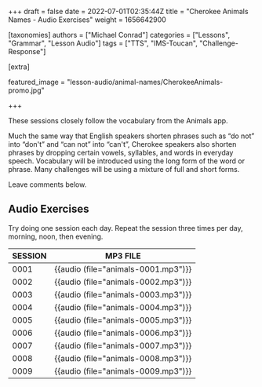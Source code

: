 +++
draft = false
date = 2022-07-01T02:35:44Z
title = "Cherokee Animals Names - Audio Exercises"
weight = 1656642900

[taxonomies]
authors = ["Michael Conrad"]
categories = ["Lessons", "Grammar", "Lesson Audio"]
tags = ["TTS", "IMS-Toucan", "Challenge-Response"]

[extra]

featured_image = "lesson-audio/animal-names/CherokeeAnimals-promo.jpg"

+++


These sessions closely follow the vocabulary from the Animals app.


<!-- more -->


Much the same way that English speakers shorten phrases such as “do not” into “don't”
and “can not” into “can't”,
Cherokee speakers also shorten phrases by dropping certain vowels, syllables,
and words in everyday speech.
Vocabulary will be introduced using the long form of the word or phrase.
Many challenges will be using a mixture of full and short forms.

Leave comments below.    
    
## Audio Exercises

Try doing one session each day.
Repeat the session three times per day, morning, noon, then evening.

SESSION|MP3 FILE
--|--
0001|{{audio (file="animals-0001.mp3")}}
0002|{{audio (file="animals-0002.mp3")}}
0003|{{audio (file="animals-0003.mp3")}}
0004|{{audio (file="animals-0004.mp3")}}
0005|{{audio (file="animals-0005.mp3")}}
0006|{{audio (file="animals-0006.mp3")}}
0007|{{audio (file="animals-0007.mp3")}}
0008|{{audio (file="animals-0008.mp3")}}
0009|{{audio (file="animals-0009.mp3")}}



